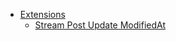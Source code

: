 *   [Extensions](/)
    * [Stream Post Update ModifiedAt](extensions/ebla-stream-modified-at/README.md)